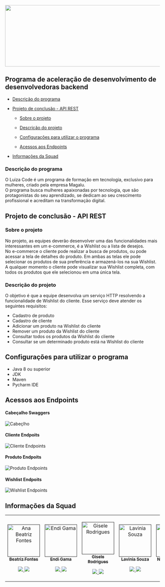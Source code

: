 <img src="https://github.com/giselemanuel/programa-Magalu-backend/blob/main/imagens/cabecalho-programa-magalu.jpeg" data-canonical-src="https://gyazo.com/eb5c5741b6a9a16c692170a41a49c858.png" width="20000" height="200" />

## Programa de aceleração de desenvolvimento de desenvolvedoras backend

+ [Descrição do programa](https://github.com/giselemanuel/teste-readme#descrição-do-programa)  

+ [Projeto de conclusão - API REST](https://github.com/giselemanuel/teste-readme#projeto-de-conclusão-do-programa---api-rest)  

    + [Sobre o projeto](https://github.com/giselemanuel/teste-readme#sobre-o-projeto)  
    + [Descrição do projeto](https://github.com/giselemanuel/teste-readme#descrição-do-projeto)  

    + [Configurações para utilizar o programa](https://github.com/giselemanuel/teste-readme#configurações-para-utilizar-o-programa)  

    + [Acessos aos Endpoints](https://github.com/giselemanuel/teste-readme#acesso-aos-endpoints) 

+ [Informações da Squad](https://github.com/giselemanuel/teste-readme#informações-da-squad)


### Descrição do programa 

O Luiza Code  é um programa de formação em tecnologia, exclusivo para mulheres, criado pela empresa Magalu.  
O programa busca mulheres apaixonadas por tecnologia, 
que são protagonistas do seu aprendizado, se dedicam ao seu crescimento profissional e acreditam na transformação digital. 

## Projeto de conclusão - API REST

### Sobre o projeto 

No projeto, as equipes deverão desenvolver uma das funcionalidades mais interessantes em um e-commerce, é a Wishlist ou a lista de desejos.  
No e-commerce o cliente pode realizar a busca de produtos, ou pode acessar a tela de detalhes do produto.
Em ambas as telas ele pode selecionar os produtos de sua preferência e armazená-los
na sua Wishlist. A qualquer momento o cliente pode visualizar sua Wishlist completa,
com todos os produtos que ele selecionou em uma única tela.

### Descrição do projeto

O objetivo é que a equipe desenvolva um serviço HTTP resolvendo a funcionalidade de
Wishlist do cliente. Esse serviço deve atender os seguintes requisitos:
- Cadastro de produto
- Cadastro de cliente 
- Adicionar um produto na Wishlist do cliente
- Remover um produto da Wishlist do cliente
- Consultar todos os produtos da Wishlist do cliente
- Consultar se um determinado produto está na Wishlist do cliente

## Configurações para utilizar o programa
+ Java 8 ou superior
+ JDK
+ Maven
+ Pycharm IDE


## Acessos aos Endpoints

#### Cabeçalho Swaggers  
![Cabeçlho](https://github.com/giselemanuel/teste-readme/blob/main/imagens/cabecalho.PNG)  

#### Cliente Endpoits  
![Cliente Endpoints](https://github.com/giselemanuel/teste-readme/blob/main/imagens/cliente-controller.PNG)  

#### Produto Endpoits  
![Produto Endpoints](https://github.com/giselemanuel/teste-readme/blob/main/imagens/produto-controller.PNG)  

#### Wishlist Endpoits  
![Wishlist Endpoints](https://github.com/giselemanuel/teste-readme/blob/main/imagens/wish-list-controller.PNG)  

## Informações da Squad

<table>
 <td align="center"><br>
        <a href="">
            <img src="https://github.com/giselemanuel/teste-readme/blob/main/imagens/ana-beatriz.JPG" width="105px;" alt="Ana Beatriz Fontes" style="max-width:100%;">
            <br><sub><b>Beatriz Fontes</b></sub><br>
        <p align="center">
            </a>
            <a href="https://github.com/bfontes">
                   <img src="https://img.shields.io/badge/-Github-000?style=flat-square&logo=Github&logoColor=white&link=https://github.com/bfontes">
            </a>
            <a href="https://www.linkedin.com/in/ana-beatriz-fontes-2820611aa/" rel="nofollow">
                 <img src="https://img.shields.io/badge/-LinkedIn-blue?style=flat-square&logo=Linkedin&logoColor=white&link=https://www.linkedin.com/in/ana-beatriz-fontes-2820611aa/">
            </a>
       </p>
</td>
<td align="center"><br>
        <a href="">
            <img src="https://github.com/giselemanuel/teste-readme/blob/main/imagens/endi-gama.JPG" width="105px;" alt="Endi Gama" style="max-width:100%;">
            <br><sub><b>Endi Gama</b></sub><br>
        <p align="center">
            </a>
            <a href="https://github.com/Endigama">
                   <img src="https://img.shields.io/badge/-Github-000?style=flat-square&logo=Github&logoColor=white&link=https://github.com/Endigama">
            </a>
            <a href="https://www.linkedin.com/in/endi-machado-gama-7064716b">
                 <img src="https://img.shields.io/badge/-LinkedIn-blue?style=flat-square&logo=Linkedin&logoColor=white&link=https://www.linkedin.com/in/endi-machado-gama-7064716b">
            </a>
       </p>
</td>
  <td align="center"><br>
        <a href="">
            <img src="https://github.com/giselemanuel/teste-readme/blob/main/imagens/gisele-manuel.JPG" width="105px;" alt="Gisele Rodrigues" style="max-width:100%;">
            <br><sub><b>Gisele Rodrigues</b></sub><br>
        <p align="center">
            </a>
            <a href="https://github.com/giselemanuel">
                   <img src="https://img.shields.io/badge/-Github-000?style=flat-square&logo=Github&logoColor=white&link=https://github.com/giselemanuel">
            </a>
            <a href="https://www.linkedin.com/in/giselemanuelti/" rel="nofollow">
                 <img src="https://img.shields.io/badge/-LinkedIn-blue?style=flat-square&logo=Linkedin&logoColor=white&link=https://github.com/giselemanuel">
            </a>
       </p>
</td>
 <td align="center"><br>
        <a href="">
            <img src="https://github.com/giselemanuel/teste-readme/blob/main/imagens/laviania-souza.jpg" width="105px;" alt="Lavinia Souza"max-width:100%;">
            <br><sub><b>Lavinia Souza</b></sub><br>
        <p align="center">
            </a>
            <a href="https://github.com/laviniasouza">
                   <img src="https://img.shields.io/badge/-Github-000?style=flat-square&logo=Github&logoColor=white&link=https://github.com/laviniasouza">
            </a>
            <a href="https://www.linkedin.com/in/lavinia-souza14/" rel="nofollow">
                 <img src="https://img.shields.io/badge/-LinkedIn-blue?style=flat-square&logo=Linkedin&logoColor=white&link=https://www.linkedin.com/in/lavinia-souza14/">
            </a>
       </p>
</td>

 <td align="center"><br>
        <a href="">
            <img src="https://github.com/giselemanuel/teste-readme/blob/main/imagens/nelismy-barros.JPG" width="105px;" alt="Nelismy Barros" style="max-width:100%;">
            <br><sub><b>Nelismy Barros</b></sub><br>
        <p align="center">
            </a>
            <a href="https://github.com/Tutta07">
                   <img src="https://img.shields.io/badge/-Github-000?style=flat-square&logo=Github&logoColor=white&link=https://github.com/Tutta07">
            </a>
            <a href="https://www.linkedin.com/in/nelismy-bar%C3%B3-1a53a519b/">
                 <img src="https://img.shields.io/badge/-LinkedIn-blue?style=flat-square&logo=Linkedin&logoColor=white&link=https://www.linkedin.com/in/nelismy-bar%C3%B3-1a53a519b/">
            </a>
       </p>
</td>
<td align="center"><br>
        <a href="">
            <img src="https://github.com/giselemanuel/teste-readme/blob/main/imagens/tatiane-costa.JPG" width="105px;" alt="Tatiane Costa" style="max-width:100%;">
            <br><sub><b>Tatiane Costa</b></sub><br>
        <p align="center">
            </a>
            <a href="https://github.com/tatiane-costa">
                   <img src="https://img.shields.io/badge/-Github-000?style=flat-square&logo=Github&logoColor=white&link=https://github.com/tatiane-costa">
            </a>
            <a href="https://www.linkedin.com/in/tatianecostafinanceiro/">
                 <img src="https://img.shields.io/badge/-LinkedIn-blue?style=flat-square&logo=Linkedin&logoColor=white&link=https://www.linkedin.com/in/tatianecostafinanceiro/">
            </a>
       </p>
</td>
</table>